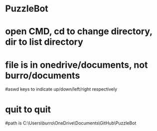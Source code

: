 # PuzzleBot

# open CMD, cd to change directory, dir to list directory
# file is in onedrive/documents, not burro/documents
#aswd keys to indicate up/down/left/right respectively
# quit to quit
#path is C:\Users\burro\OneDrive\Documents\GitHub\PuzzleBot

